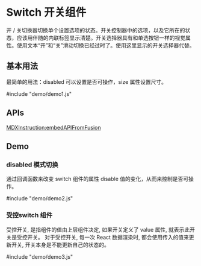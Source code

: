 # Switch 开关组件

开 / 关切换器切换单个设置选项的状态。开关控制器中的选项，以及它所在的状态，应该用伴随的内联标签显示清楚。开关选择器具有和单选按钮一样的视觉属性。使用文本“开”和“关”滑动切换已经过时了。使用这里显示的开关选择器代替。


## 基本用法

最简单的用法：disabled 可以设置是否可操作，size 属性设置尺寸。

#include "demo/demo1.js"

## APIs

[MDXInstruction:embedAPIFromFusion](https://github.com/alibaba-fusion/next/blob/master/docs/switch/index.md)

## Demo


### disabled 模式切换

通过回调函数来改变 switch 组件的属性 disable 值的变化，从而来控制是否可操作。

#include "demo/demo2.js"

### 受控switch 组件

受控开关, 是指组件的值由上层组件决定, 如果开关定义了 value 属性, 就表示此开关是受控开关。
对于受控开关, 每一次 React 数据渲染时, 都会使用传入的值来更新开关, 开关本身是不能更新自己的状态的。

#include "demo/demo3.js"




